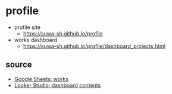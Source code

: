 # profile

- profile site
  - <https://suwa-sh.github.io/profile>
- works dashboard
  - <https://suwa-sh.github.io/profile/dashboard_projects.html>

## source

- [Google Sheets: works](https://docs.google.com/spreadsheets/d/1TCUUjduPYQPXYOAyAwVqX9xT7JbJcU8JebFxEfas6Fo/edit?gid=530942456#gid=530942456)
- [Looker Studio: dashboard contents](https://lookerstudio.google.com/reporting/dadde153-a36d-4ba8-bd06-497b1e7dbd91)
